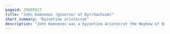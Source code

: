 ```yaml
---
pageid: 29689527
title: "John Komnenos (governor of Dyrrhachium)"
short_summary: "Byzantine aristocrat"
description: "John Komnenos was a byzantine Aristocrat the Nephew of Emperor Alexios i Komnenos and Governor of the strategically important City and Theme of Dyrrhachium from 1091. 1106."
---
```

